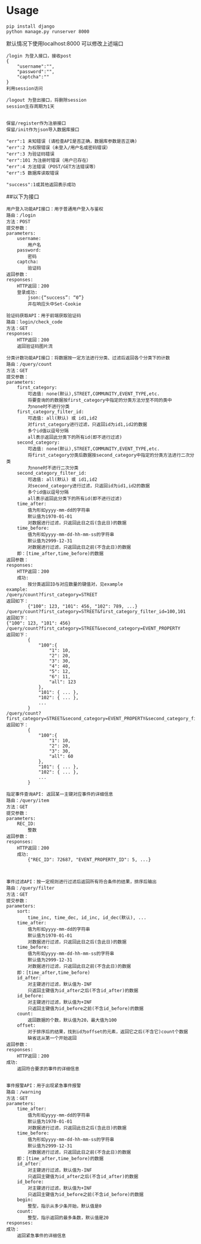 # Usage #

    pip install django
	python manage.py runserver 8000

默认情况下使用localhost:8000 可以修改上述端口

    /login 为登入接口，接收post
	{
		"username":"",
		"password":"",
		"captcha":""
	}
	利用session访问

	/logout 为登出接口，将删除session
	session生存周期为1天
	

	保留/register作为注册接口
	保留/init作为json导入数据库接口
	
	"err":1 未知错误 (请检查API是否正确，数据库参数是否正确)
	"err":2 为权限错误（未登入/用户名或密码错误）
	"err":3 为验证码错误
	"err":101 为注册时错误（用户已存在）
	"err":4 方法错误（POST/GET方法错误等）
	"err":5 数据库读取错误

	"success":1或其他返回表示成功

##以下为接口
	
	用户登入功能API接口：用于普通用户登入与鉴权
	路由：/login
	方法：POST
	提交参数：
	parameters:
	    username:
	        用户名
	    password:
	        密码
	    captcha:
	        验证码
	返回参数：
	responses:
	    HTTP返回：200
	    登录成功:
	        json:{“success”: “0”}
	        并在响应头中Set-Cookie
	
	验证码获取API：用于前端获取验证码
	路由：login/check_code
	方法：GET
	responses:
		HTTP返回：200
		返回验证码图片流
	
	分类计数功能API接口：将数据按一定方法进行分类、过滤后返回各个分类下的计数
	路由：/query/count
	方法：GET
	提交参数：
	parameters:
	    first_category:
	        可选值: none(默认),STREET,COMMUNITY,EVENT_TYPE,etc.
	        将要查询的的数据按first_category中指定的分类方法分至不同的类中
	        为none时不进行分类
	    first_category_filter_id:
	        可选值: all(默认) 或 id1,id2
	        对first_category进行过滤，只返回id为id1,id2的数据
	        多个id值以逗号分隔
	        all表示返回此分类下的所有id(即不进行过滤)
	    second_category:
	        可选值: none(默认),STREET,COMMUNITY,EVENT_TYPE,etc.
	        将first_category分类后数据按second_category中指定的分类方法进行二次分类
	        为none时不进行二次分类
	    second_category_filter_id:
	        可选值: all(默认) 或 id1,id2
	        对second_category进行过滤，只返回id为id1,id2的数据
	        多个id值以逗号分隔
	        all表示返回此分类下的所有id(即不进行过滤)
	    time_after:
	        值为形如yyyy-mm-dd的字符串
	        默认值为1970-01-01
	        对数据进行过滤，只返回此日之后(含此日)的数据
	    time_before:
	        值为形如yyyy-mm-dd-hh-mm-ss的字符串
	        默认值为2999-12-31
	        对数据进行过滤，只返回此日之前(不含此日)的数据
		即：[time_after,time_before)的数据
	返回参数：
	responses:
	    HTTP返回：200
	    成功:
	        按分类返回ID与对应数量的键值对，见example
	example:
	/query/count?first_category=STREET
	返回如下：
	        {"100": 123, "101": 456, "102": 789, ...}
	/query/count?first_category=STREET&first_category_filter_id=100,101
	返回如下：
	{"100": 123, "101": 456}
	/query/count?first_category=STREET&second_category=EVENT_PROPERTY
	返回如下：
	        {
	            "100":{
	                "1": 10,
	                "2": 20,
	                "3": 30,
	                "4": 40,
	                "5": 12,
	                "6": 11,
	                "all": 123
	            },
	            "101": { ... },
	            "102": { ... },
	            ...
	        }
	/query/count?first_category=STREET&second_category=EVENT_PROPERTY&second_category_filter_id=1,2,3
	返回如下：
			{
	            "100":{
	                "1": 10,
	                "2": 20,
	                "3": 30,
	                "all": 60
	            },
	            "101": { ... },
	            "102": { ... },
	            ...
	        }
	
	指定事件查询API: 返回某一主键对应事件的详细信息
	路由：/query/item
	方法：GET
	提交参数：
	parameters:
	    REC_ID:
	        整数
	返回参数：
	responses:
	    HTTP返回：200
	    成功:
	        {"REC_ID": 72687, "EVENT_PROPERTY_ID": 5, ...}
	
	
	
	事件过滤API：按一定规则进行过滤后返回所有符合条件的结果，排序后输出
	路由：/query/filter
	方法：GET
	提交参数：
	parameters:
	    sort:
	        time_inc, time_dec, id_inc, id_dec(默认), ...
	    time_after:
	        值为形如yyyy-mm-dd的字符串
	        默认值为1970-01-01
	        对数据进行过滤，只返回此日之后(含此日)的数据
	    time_before:
	        值为形如yyyy-mm-dd-hh-mm-ss的字符串
	        默认值为2999-12-31
	        对数据进行过滤，只返回此日之前(不含此日)的数据
		即：[time_after,time_before)
	    id_after:
	        对主键进行过滤，默认值为-INF
	        只返回主键值为id_after之后(不含id_after)的数据
	    id_before:
	        对主键进行过滤，默认值为+INF
	        只返回主键值为id_before之前(不含id_before)的数据
	    count:
	        返回数据的个数，默认值为20，最大值为100
	    offset:
	        对于排序后的结果，找到id为offset的元素，返回它之后(不含它)count个数据
	        缺省这从第一个开始返回
	返回参数：
	responses:
	    HTTP返回：200
	成功:
		返回符合要求的事件的详细信息
	    
	
	事件报警API：用于出现紧急事件报警
	路由：/warning
	方法：GET
	parameters:
	    time_after:
	        值为形如yyyy-mm-dd的字符串
	        默认值为1970-01-01
	        对数据进行过滤，只返回此日之后(含此日)的数据
	    time_before:
	        值为形如yyyy-mm-dd-hh-mm-ss的字符串
	        默认值为2999-12-31
	        对数据进行过滤，只返回此日之前(不含此日)的数据
		即：[time_after,time_before)的数据
	    id_after:
	        对主键进行过滤，默认值为-INF
	        只返回主键值为id_after之后(不含id_after)的数据
	    id_before:
	        对主键进行过滤，默认值为+INF
	        只返回主键值为id_before之前(不含id_before)的数据
		begin:
			整型，指示从多少条开始，默认值是0
		count:
			整型，指示返回的最多条数，默认值是20
	responses:
	成功：
		返回紧急事件的详细信息
	



